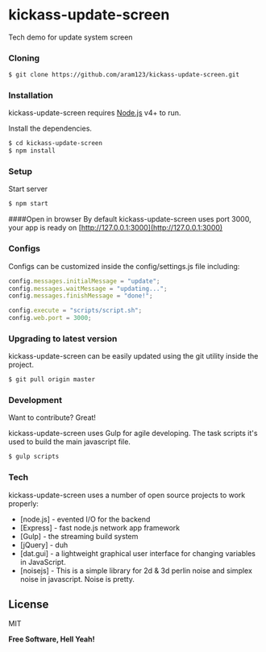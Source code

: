 # kickass-update-screen
Tech demo for update system screen

### Cloning
``` sh
$ git clone https://github.com/aram123/kickass-update-screen.git
```

### Installation

kickass-update-screen requires [Node.js](https://nodejs.org/) v4+ to run.

Install the dependencies.

```sh
$ cd kickass-update-screen
$ npm install
```

### Setup
Start server
```sh
$ npm start
```
####Open in browser
By default kickass-update-screen uses port 3000, your app is ready on [http://127.0.0.1:3000](http://127.0.0.1:3000)

### Configs
Configs can be customized inside the config/settings.js file including:
```js
config.messages.initialMessage = "update";
config.messages.waitMessage = "updating...";
config.messages.finishMessage = "done!";

config.execute = "scripts/script.sh";
config.web.port = 3000;
```

### Upgrading to latest version
kickass-update-screen can be easily updated using the git utility inside the project.
```bash
$ git pull origin master
```

### Development

Want to contribute? Great!

kickass-update-screen uses Gulp for agile developing.
The task scripts it's used to build the main javascript file.

```sh
$ gulp scripts
```

### Tech

kickass-update-screen uses a number of open source projects to work properly:

* [node.js] - evented I/O for the backend
* [Express] - fast node.js network app framework
* [Gulp] - the streaming build system
* [jQuery] - duh
* [dat.gui] - a lightweight graphical user interface for changing variables in JavaScript. 
* [noisejs] - This is a simple library for 2d & 3d perlin noise and simplex noise in javascript. Noise is pretty.

License
----

MIT


**Free Software, Hell Yeah!**